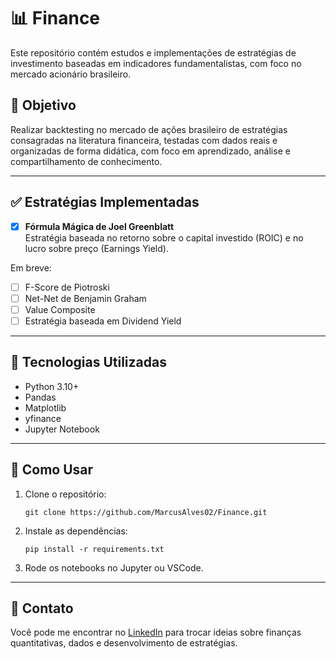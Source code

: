 # 📊 Finance

Este repositório contém estudos e implementações de estratégias de investimento baseadas em indicadores fundamentalistas, com foco no mercado acionário brasileiro.

## 🧠 Objetivo

Realizar backtesting no mercado de ações brasileiro de estratégias consagradas na literatura financeira, testadas com dados reais e organizadas de forma didática, com foco em aprendizado, análise e compartilhamento de conhecimento.

---

## ✅ Estratégias Implementadas

- [x] **Fórmula Mágica de Joel Greenblatt**  
  Estratégia baseada no retorno sobre o capital investido (ROIC) e no lucro sobre preço (Earnings Yield).

Em breve:
- [ ] F-Score de Piotroski  
- [ ] Net-Net de Benjamin Graham  
- [ ] Value Composite  
- [ ] Estratégia baseada em Dividend Yield

---

## 🧪 Tecnologias Utilizadas

- Python 3.10+
- Pandas
- Matplotlib
- yfinance
- Jupyter Notebook

---

## 📌 Como Usar

1. Clone o repositório:
   ```
   git clone https://github.com/MarcusAlves02/Finance.git
   ```
2. Instale as dependências:
   ```
   pip install -r requirements.txt
   ```
3. Rode os notebooks no Jupyter ou VSCode.

---

## 💬 Contato

Você pode me encontrar no [LinkedIn](https://www.linkedin.com/in/mpalves) para trocar ideias sobre finanças quantitativas, dados e desenvolvimento de estratégias.
